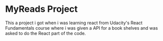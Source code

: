 # MyReads Project
This a project i got when i was learning react from Udacity's React Fundamentals course where i was given a API for a book shelves and was asked to do the React part of the code.

